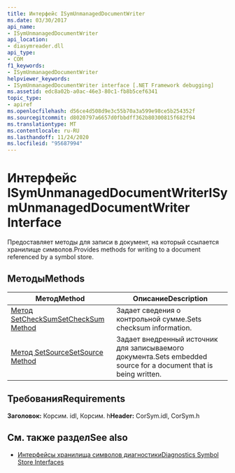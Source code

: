 ```yaml
---
title: Интерфейс ISymUnmanagedDocumentWriter
ms.date: 03/30/2017
api_name:
- ISymUnmanagedDocumentWriter
api_location:
- diasymreader.dll
api_type:
- COM
f1_keywords:
- ISymUnmanagedDocumentWriter
helpviewer_keywords:
- ISymUnmanagedDocumentWriter interface [.NET Framework debugging]
ms.assetid: edc8a02b-a0ac-46e3-80c1-fb8b5cef6341
topic_type:
- apiref
ms.openlocfilehash: d56ce4d508d9e3c55b70a3a599e98ce5b254352f
ms.sourcegitcommit: d8020797a6657d0fbbdff362b80300815f682f94
ms.translationtype: MT
ms.contentlocale: ru-RU
ms.lasthandoff: 11/24/2020
ms.locfileid: "95687994"
---
```

# <a name="isymunmanageddocumentwriter-interface"></a><span data-ttu-id="24e41-102">Интерфейс ISymUnmanagedDocumentWriter</span><span class="sxs-lookup"><span data-stu-id="24e41-102">ISymUnmanagedDocumentWriter Interface</span></span>

<span data-ttu-id="24e41-103">Предоставляет методы для записи в документ, на который ссылается хранилище символов.</span><span class="sxs-lookup"><span data-stu-id="24e41-103">Provides methods for writing to a document referenced by a symbol store.</span></span>  
  
## <a name="methods"></a><span data-ttu-id="24e41-104">Методы</span><span class="sxs-lookup"><span data-stu-id="24e41-104">Methods</span></span>  
  
|<span data-ttu-id="24e41-105">Метод</span><span class="sxs-lookup"><span data-stu-id="24e41-105">Method</span></span>|<span data-ttu-id="24e41-106">Описание</span><span class="sxs-lookup"><span data-stu-id="24e41-106">Description</span></span>|  
|------------|-----------------|  
|[<span data-ttu-id="24e41-107">Метод SetCheckSum</span><span class="sxs-lookup"><span data-stu-id="24e41-107">SetCheckSum Method</span></span>](isymunmanageddocumentwriter-setchecksum-method.md)|<span data-ttu-id="24e41-108">Задает сведения о контрольной сумме.</span><span class="sxs-lookup"><span data-stu-id="24e41-108">Sets checksum information.</span></span>|  
|[<span data-ttu-id="24e41-109">Метод SetSource</span><span class="sxs-lookup"><span data-stu-id="24e41-109">SetSource Method</span></span>](isymunmanageddocumentwriter-setsource-method.md)|<span data-ttu-id="24e41-110">Задает внедренный источник для записываемого документа.</span><span class="sxs-lookup"><span data-stu-id="24e41-110">Sets embedded source for a document that is being written.</span></span>|  
  
## <a name="requirements"></a><span data-ttu-id="24e41-111">Требования</span><span class="sxs-lookup"><span data-stu-id="24e41-111">Requirements</span></span>  

 <span data-ttu-id="24e41-112">**Заголовок:** Корсим. idl, Корсим. h</span><span class="sxs-lookup"><span data-stu-id="24e41-112">**Header:** CorSym.idl, CorSym.h</span></span>  
  
## <a name="see-also"></a><span data-ttu-id="24e41-113">См. также раздел</span><span class="sxs-lookup"><span data-stu-id="24e41-113">See also</span></span>

- [<span data-ttu-id="24e41-114">Интерфейсы хранилища символов диагностики</span><span class="sxs-lookup"><span data-stu-id="24e41-114">Diagnostics Symbol Store Interfaces</span></span>](diagnostics-symbol-store-interfaces.md)
